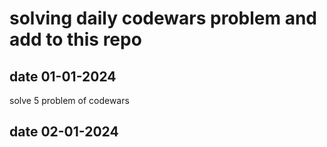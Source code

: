 # solving daily codewars problem and add to this repo

## date 01-01-2024
solve 5 problem of codewars

## date 02-01-2024